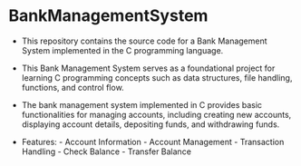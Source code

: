 # BankManagementSystem

- This repository contains the source code for a Bank Management System implemented in the C programming language.

- This Bank Management System serves as a foundational project for learning C programming concepts such as data structures, file handling, functions, and control flow.

- The bank management system implemented in C provides basic functionalities for managing accounts, including creating new accounts, displaying account details, depositing funds, and withdrawing funds.

- Features: - Account Information - Account Management - Transaction Handling - Check Balance - Transfer Balance
